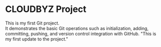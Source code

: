 # CLOUDBYZ Project

This is my first Git project.  
It demonstrates the basic Git operations such as initialization, adding, committing, pushing, and version control integration with GitHub.
"This is my first update to the project." 
